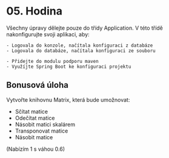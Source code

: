 # 05. Hodina

Všechny úpravy dělejte pouze do třídy Application. V této třídě nakonfigurujte svoji aplikaci, aby:

    - Logovala do konzole, načítala konfiguraci z databáze
    - Logovala do databáze, načítala konfiguraci ze souboru

    - Přidejte do modulu podporu maven
    - Využíjte Spring Boot ke konfiguraci projektu

## Bonusová úloha

Vytvořte knihovnu Matrix, která bude umožnovat:
 - Sčítat matice
 - Odečítat matice
 - Násobit matici skalárem
 - Transponovat matice
 - Násobit matice

(Nabízím 1 s váhou 0.6)